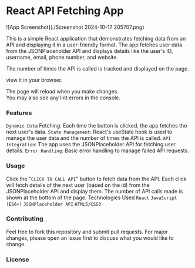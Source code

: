 # React API Fetching App

![App Screenshot](./Screenshot 2024-10-17 205707.png)

This is a simple React application that demonstrates fetching data from an API and displaying it in a user-friendly format. The app fetches user data from the JSONPlaceholder API and displays details like the user's ID, username, email, phone number, and website.

The number of times the API is called is tracked and displayed on the page.

 view it in your browser.

The page will reload when you make changes.\
You may also see any lint errors in the console.

### Features
`Dynamic Data` Fetching: Each time the button is clicked, the app fetches the next user's data.
`State Management`: React's useState hook is used to manage the user data and the number of times the API is called.
`API Integration`: The app uses the JSONPlaceholder API for fetching user details.
`Error Handling`: Basic error handling to manage failed API requests.

### Usage
Click the "`CLICK TO CALL API`" button to fetch data from the API.
Each click will fetch details of the next user (based on the id) from the JSONPlaceholder API and display them.
The number of API calls made is shown at the bottom of the page.
Technologies Used
`React`
`JavaScript (ES6+)`
`JSONPlaceholder API`
`HTML5/CSS3`
### Contributing
Feel free to fork this repository and submit pull requests. For major changes, please open an issue first to discuss what you would like to change.

### License
